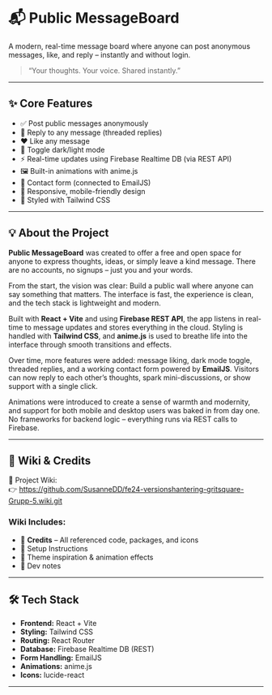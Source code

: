 # 📬 Public MessageBoard

A modern, real-time message board where anyone can post anonymous messages, like, and reply – instantly and without login.

> “Your thoughts. Your voice. Shared instantly.”



---

## ✨ Core Features

- ✅ Post public messages anonymously
- 💬 Reply to any message (threaded replies)
- ❤️ Like any message
- 🌙 Toggle dark/light mode
- ⚡ Real-time updates using Firebase Realtime DB (via REST API)
- 🖼 Built-in animations with anime.js
- 📧 Contact form (connected to EmailJS)
- 🧩 Responsive, mobile-friendly design
- 🎨 Styled with Tailwind CSS


---

## 💡 About the Project

**Public MessageBoard** was created to offer a free and open space for anyone to express thoughts, ideas, or simply leave a kind message. There are no accounts, no signups – just you and your words.

From the start, the vision was clear: Build a public wall where anyone can say something that matters. The interface is fast, the experience is clean, and the tech stack is lightweight and modern.

Built with **React + Vite** and using **Firebase REST API**, the app listens in real-time to message updates and stores everything in the cloud. Styling is handled with **Tailwind CSS**, and **anime.js** is used to breathe life into the interface through smooth transitions and effects.

Over time, more features were added: message liking, dark mode toggle, threaded replies, and a working contact form powered by **EmailJS**. Visitors can now reply to each other’s thoughts, spark mini-discussions, or show support with a single click.

Animations were introduced to create a sense of warmth and modernity, and support for both mobile and desktop users was baked in from day one. No frameworks for backend logic – everything runs via REST calls to Firebase.

---

## 🧠 Wiki & Credits

📘 Project Wiki:  
👉 https://github.com/SusanneDD/fe24-versionshantering-gritsquare-Grupp-5.wiki.git

### Wiki Includes:

- 🧾 **Credits** – All referenced code, packages, and icons
- 🔧 Setup Instructions
- 🎨 Theme inspiration & animation effects
- 📝 Dev notes

---

## 🛠 Tech Stack

- **Frontend:** React + Vite
- **Styling:** Tailwind CSS
- **Routing:** React Router
- **Database:** Firebase Realtime DB (REST)
- **Form Handling:** EmailJS
- **Animations:** anime.js
- **Icons:** lucide-react

---


